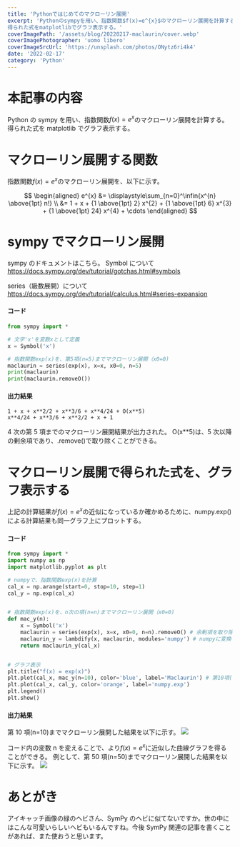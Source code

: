 ```yaml
---
title: 'Pythonではじめてのマクローリン展開'
excerpt: 'Pythonのsympyを用い、指数関数$f(x)=e^{x}$のマクローリン展開を計算する。
得られた式をmatplotlibでグラフ表示する。'
coverImagePath: '/assets/blog/20220217-maclaurin/cover.webp'
coverImagePhotographer: 'uomo libero'
coverImageSrcUrl: 'https://unsplash.com/photos/ONytz6ri4k4'
date: '2022-02-17'
category: 'Python'
---
```


# 本記事の内容

Python の sympy を用い、指数関数$f(x)=e^{x}$のマクローリン展開を計算する。
得られた式を matplotlib でグラフ表示する。

# マクローリン展開する関数

指数関数$f(x)=e^{x}$のマクローリン展開を、以下に示す。

$$
\begin{aligned}
e^{x} &= \displaystyle\sum_{n=0}^\infin{x^{n} \above{1pt} n!} \\
&= 1 + x + {1 \above{1pt} 2} x^{2} + {1 \above{1pt} 6} x^{3} + {1 \above{1pt} 24} x^{4} + \cdots
\end{aligned}
$$

# sympy でマクローリン展開

sympy のドキュメントはこちら。
Symbol について
<https://docs.sympy.org/dev/tutorial/gotchas.html#symbols>

series（級数展開）について
<https://docs.sympy.org/dev/tutorial/calculus.html#series-expansion>

#### コード

```python
from sympy import *

# 文字'x'を変数xとして定義
x = Symbol('x')

# 指数関数exp(x)を、第5項(n=5)までマクローリン展開（x0=0)
maclaurin = series(exp(x), x=x, x0=0, n=5)
print(maclaurin)
print(maclaurin.removeO())
```

#### 出力結果

```
1 + x + x**2/2 + x**3/6 + x**4/24 + O(x**5)
x**4/24 + x**3/6 + x**2/2 + x + 1
```

4 次の第 5 項までのマクローリン展開結果が出力された。
O(x\*\*5)は、5 次以降の剰余項であり、.remove()で取り除くことができる。

# マクローリン展開で得られた式を、グラフ表示する

上記の計算結果が$f(x)=e^{x}$の近似になっているか確かめるために、numpy.exp()による計算結果も同一グラフ上にプロットする。

#### コード

```python
from sympy import *
import numpy as np
import matplotlib.pyplot as plt

# numpyで、指数関数exp(x)を計算
cal_x = np.arange(start=0, stop=10, step=1)
cal_y = np.exp(cal_x)


# 指数関数exp(x)を、n次の項(n=n)までマクローリン展開（x0=0)
def mac_y(n):
    x = Symbol('x')
    maclaurin = series(exp(x), x=x, x0=0, n=n).removeO() # 余剰項を取り除く
    maclaurin_y = lambdify(x, maclaurin, modules='numpy') # numpyに変換
    return maclaurin_y(cal_x)


# グラフ表示
plt.title("f(x) = exp(x)")
plt.plot(cal_x, mac_y(n=10), color='blue', label='Maclaurin') # 第10項(n=10)まで展開
plt.plot(cal_x, cal_y, color='orange', label='numpy.exp')
plt.legend()
plt.show()
```

#### 出力結果

第 10 項(n=10)までマクローリン展開した結果を以下に示す。
![](https://storage.googleapis.com/zenn-user-upload/f467775e7619-20211218.jpeg)

コード内の変数 n を変えることで、より$f(x)=e^{x}$に近似した曲線グラフを得ることができる。
例として、第 50 項(n=50)までマクローリン展開した結果を以下に示す。
![](https://storage.googleapis.com/zenn-user-upload/ad0bfbd6161a-20211218.jpeg)

# あとがき

アイキャッチ画像の緑のヘビさん、SymPy のヘビに似てないですか。世の中にはこんな可愛いらしいヘビもいるんですね。今後 SymPy 関連の記事を書くことがあれば、また使おうと思います。
